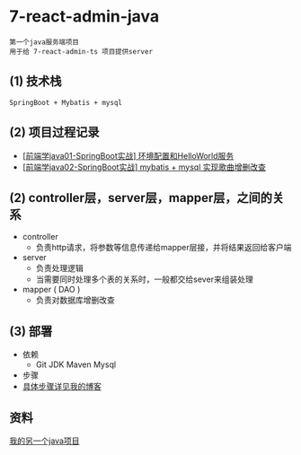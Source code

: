 # 7-react-admin-java 
`第一个java服务端项目`  
`用于给 7-react-admin-ts 项目提供server`  

## (1) 技术栈
`SpringBoot + Mybatis + mysql`

## (2) 项目过程记录
- [[前端学java01-SpringBoot实战] 环境配置和HelloWorld服务](https://juejin.cn/post/6927306093970325517)
- [[前端学java02-SpringBoot实战] mybatis + mysql 实现歌曲增删改查](https://juejin.cn/post/6929145638898794503)

## (2) controller层，server层，mapper层，之间的关系
- controller
  - 负责http请求，将参数等信息传递给mapper层接，并将结果返回给客户端
- server
  - 负责处理逻辑
  - 当需要同时处理多个表的关系时，一般都交给sever来组装处理  
- mapper ( DAO )    
  - 负责对数据库增删改查
  
## (3) 部署
- 依赖
  - Git JDK Maven Mysql
- 步骤
- [具体步骤详见我的博客]()




## 资料
[我的另一个java项目](https://github.com/woow-wu7/7-community-java)
